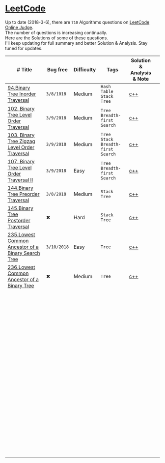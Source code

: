 # [LeetCode](https://leetcode.com/problemset/algorithms/)

Up to date (2018-3-6), there are `710` Algorithms questions on [LeetCode Online Judge](https://leetcode.com/).  
The number of questions is increasing continually.  
Here are the Solutions of some of these questions.  
I'll keep updating for full summary and better Solution & Analysis. 
Stay tuned for updates.

| # Title                                  | Bug free | Difficulty | Tags                                   | Solution & Analysis & Note                      | |
| ---------------------------------------- | -------- | ---------- | -------------------------------------- | ---------------------------------------- | ----- |
| [94.Binary Tree Inorder Traversal](https://leetcode.com/problems/binary-tree-inorder-traversal/description/) | `3/8/1018`        | Medium     | `Hash Table` `Stack` `Tree`            | [c++](./C++/94.binary-tree-inorder-traversal.cpp) |       |
| [102. Binary Tree Level Order Traversal](https://leetcode.com/problems/binary-tree-level-order-traversal/description/) |    `3/9/2018`      | Medium     | `Tree` `Breadth-first Search`          |  [c++](./C++/102.binary-tree-level-order-traversal.cpp)                                        |    |
| [103. Binary Tree Zigzag Level Order Traversal](https://leetcode.com/problems/binary-tree-zigzag-level-order-traversal/description/) |       `3/9/2018`      | Medium     | `Tree` `Stack`  `Breadth-first Search` |      [c++](./C++/103.binary-tree-zigzag-level-order-traversal.cpp)                                   |       |
| [107. Binary Tree Level Order Traversal II](https://leetcode.com/problems/binary-tree-level-order-traversal-ii/description/) |    `3/9/2018`      | Easy       | `Tree` `Breadth-first Search`          |       [c++](./C++/107.binary-tree-level-order-traversal-ii.cpp)                                   |       |
| [144.Binary Tree Preorder Traversal]()   | `3/8/2018`       | Medium     | `Stack` `Tree`                         | [c++](./C++/144.binary-tree-preorder-traversal.cpp) |       |
| [145.Binary Tree Postorder Traversal]()  | ✖        | Hard       | `Stack` `Tree`                         | [c++](./C++/145.binary-tree-postorder-traversal.cpp) |       |
| [235.Lowest Common Ancestor of a Binary Search Tree](https://leetcode.com/problems/lowest-common-ancestor-of-a-binary-search-tree/description/)                                         |   `3/10/2018`  |     Easy       |   `Tree`                                    |     [c++](./C++/235.lowest-common-ancestor-of-a-binary-search-tree.cpp)                                     |       |
| [236.Lowest Common Ancestor of a Binary Tree](https://leetcode.com/problems/lowest-common-ancestor-of-a-binary-tree/description/)                                         |   ✖   |     Medium       |   `Tree`                                    |     [c++](./C++/236.lowest-common-ancestor-of-a-binary-tree.cpp)                                     |       |
|                                          |          |            |                                        |                                          |       |
|                                          |          |            |                                        |                                          |       |
|                                          |          |            |                                        |                                          |       |
|                                          |          |            |                                        |                                          |       |
|                                          |          |            |                                        |                                          |       |
|                                          |          |            |                                        |                                          |       |
|                                          |          |            |                                        |                                          |       |
|                                          |          |            |                                        |                                          |       |
|                                          |          |            |                                        |                                          |       |
|                                          |          |            |                                        |                                          |       |
|                                          |          |            |                                        |                                          |       |
|                                          |          |            |                                        |                                          |       |
|                                          |          |            |                                        |                                          |       |
|                                          |          |            |                                        |                                          |       |
|                                          |          |            |                                        |                                          |       |
|                                          |          |            |                                        |                                          |       |
|                                          |          |            |                                        |                                          |       |
|                                          |          |            |                                        |                                          |       |
|                                          |          |            |                                        |                                          |       |
|                                          |          |            |                                        |                                          |       |
|                                          |          |            |                                        |                                          |       |
|                                          |          |            |                                        |                                          |       |
|                                          |          |            |                                        |                                          |       |
|                                          |          |            |                                        |                                          |       |
|                                          |          |            |                                        |                                          |       |
|                                          |          |            |                                        |                                          |       |
|                                          |          |            |                                        |                                          |       |
|                                          |          |            |                                        |                                          |       |
|                                          |          |            |                                        |                                          |       |
|                                          |          |            |                                        |                                          |       |
|                                          |          |            |                                        |                                          |       |
|                                          |          |            |                                        |                                          |       |
|                                          |          |            |                                        |                                          |       |
|                                          |          |            |                                        |                                          |       |
|                                          |          |            |                                        |                                          |       |
|                                          |          |            |                                        |                                          |       |
|                                          |          |            |                                        |                                          |       |
|                                          |          |            |                                        |                                          |       |
|                                          |          |            |                                        |                                          |       |
|                                          |          |            |                                        |                                          |       |
|                                          |          |            |                                        |                                          |       |
|                                          |          |            |                                        |                                          |       |
|                                          |          |            |                                        |                                          |       |
|                                          |          |            |                                        |                                          |       |
|                                          |          |            |                                        |                                          |       |
|                                          |          |            |                                        |                                          |       |
|                                          |          |            |                                        |                                          |       |
|                                          |          |            |                                        |                                          |       |
|                                          |          |            |                                        |                                          |       |
|                                          |          |            |                                        |                                          |       |
|                                          |          |            |                                        |                                          |       |
|                                          |          |            |                                        |                                          |       |
|                                          |          |            |                                        |                                          |       |
|                                          |          |            |                                        |                                          |       |
|                                          |          |            |                                        |                                          |       |
|                                          |          |            |                                        |                                          |       |
|                                          |          |            |                                        |                                          |       |
|                                          |          |            |                                        |                                          |       |
|                                          |          |            |                                        |                                          |       |
|                                          |          |            |                                        |                                          |       |
|                                          |          |            |                                        |                                          |       |
|                                          |          |            |                                        |                                          |       |
|                                          |          |            |                                        |                                          |       |
|                                          |          |            |                                        |                                          |       |
|                                          |          |            |                                        |                                          |       |
|                                          |          |            |                                        |                                          |       |
|                                          |          |            |                                        |                                          |       |
|                                          |          |            |                                        |                                          |       |
|                                          |          |            |                                        |                                          |       |
|                                          |          |            |                                        |                                          |       |
|                                          |          |            |                                        |                                          |       |
|                                          |          |            |                                        |                                          |       |
|                                          |          |            |                                        |                                          |       |
|                                          |          |            |                                        |                                          |       |
|                                          |          |            |                                        |                                          |       |
|                                          |          |            |                                        |                                          |       |
|                                          |          |            |                                        |                                          |       |
|                                          |          |            |                                        |                                          |       |
|                                          |          |            |                                        |                                          |       |
|                                          |          |            |                                        |                                          |       |
|                                          |          |            |                                        |                                          |       |
|                                          |          |            |                                        |                                          |       |
|                                          |          |            |                                        |                                          |       |
|                                          |          |            |                                        |                                          |       |
|                                          |          |            |                                        |                                          |       |
|                                          |          |            |                                        |                                          |       |
|                                          |          |            |                                        |                                          |       |
|                                          |          |            |                                        |                                          |       |
|                                          |          |            |                                        |                                          |       |
|                                          |          |            |                                        |                                          |       |
|                                          |          |            |                                        |                                          |       |



